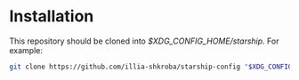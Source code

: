 # Installation

This repository should be cloned into *$XDG_CONFIG_HOME/starship*. For example:

```sh
git clone https://github.com/illia-shkroba/starship-config "$XDG_CONFIG_HOME/starship"
```

